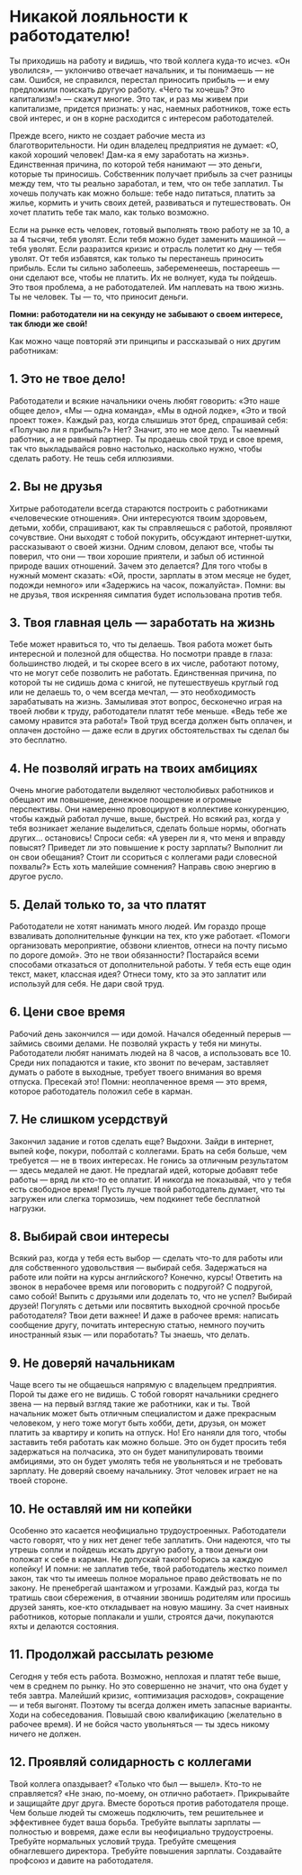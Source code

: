 # Никакой лояльности к работодателю!⁠⁠

Ты приходишь на работу и видишь, что твой коллега куда-то исчез. «Он уволился», — уклончиво отвечает начальник, и ты понимаешь — не сам. Ошибся, не справился, перестал приносить прибыль — и ему предложили поискать другую работу. «Чего ты хочешь? Это капитализм!» — скажут многие. Это так, и раз мы живем при капитализме, придется признать: у нас, наемных работников, тоже есть свой интерес, и он в корне расходится с интересом работодателей.

Прежде всего, никто не создает рабочие места из благотворительности. Ни один владелец предприятия не думает: «О, какой хороший человек! Дам-ка я ему заработать на жизнь». Единственная причина, по которой тебя нанимают — это деньги, которые ты приносишь. Собственник получает прибыль за счет разницы между тем, что ты реально заработал, и тем, что он тебе заплатил. Ты хочешь получать как можно больше: тебе надо питаться, платить за жилье, кормить и учить своих детей, развиваться и путешествовать. Он хочет платить тебе так мало, как только возможно.

Если на рынке есть человек, готовый выполнять твою работу не за 10, а за 4 тысячи, тебя уволят. Если тебя можно будет заменить машиной — тебя уволят. Если разразится кризис и отрасль полетит ко дну — тебя уволят. От тебя избавятся, как только ты перестанешь приносить прибыль. Если ты сильно заболеешь, забеременеешь, постареешь — они сделают все, чтобы не платить. Их не волнует, куда ты пойдешь. Это твоя проблема, а не работодателей. Им наплевать на твою жизнь. Ты не человек. Ты — то, что приносит деньги.

**Помни: работодатели ни на секунду не забывают о своем интересе, так блюди же свой!**

Как можно чаще повторяй эти принципы и рассказывай о них другим работникам:

## 1. Это не твое дело!

Работодатели и всякие начальники очень любят говорить: «Это наше общее дело», «Мы — одна команда», «Мы в одной лодке», «Это и твой проект тоже». Каждый раз, когда слышишь этот бред, спрашивай себя: «Получаю ли я прибыль?» Нет? Значит, это не мое дело. Ты наемный работник, а не равный партнер. Ты продаешь свой труд и свое время, так что выкладывайся ровно настолько, насколько нужно, чтобы сделать работу. Не тешь себя иллюзиями.

## 2. Вы не друзья

Хитрые работодатели всегда стараются построить с работниками «человеческие отношения». Они интересуются твоим здоровьем, детьми, хобби, спрашивают, как ты справляешься с работой, проявляют сочувствие. Они выходят с тобой покурить, обсуждают интернет-шутки, рассказывают о своей жизни. Одним словом, делают все, чтобы ты поверил, что они — твои хорошие приятели, и забыл об истинной природе ваших отношений. Зачем это делается? Для того чтобы в нужный момент сказать: «Ой, прости, зарплаты в этом месяце не будет, подожди немного» или «Задержись на часок, пожалуйста». Помни: вы не друзья, твоя искренняя симпатия будет использована против тебя.

## 3. Твоя главная цель — заработать на жизнь

Тебе может нравиться то, что ты делаешь. Твоя работа может быть интересной и полезной для общества. Но посмотри правде в глаза: большинство людей, и ты скорее всего в их числе, работают потому, что не могут себе позволить не работать. Единственная причина, по которой ты не сидишь дома с книгой, не путешествуешь круглый год или не делаешь то, о чем всегда мечтал, — это необходимость зарабатывать на жизнь. Замыливая этот вопрос, бесконечно играя на твоей любви к труду, работодатели платят тебе меньше. «Ведь тебе же самому нравится эта работа!» Твой труд всегда должен быть оплачен, и оплачен достойно — даже если в других обстоятельствах ты сделал бы это бесплатно.

## 4. Не позволяй играть на твоих амбициях

Очень многие работодатели выделяют честолюбивых работников и обещают им повышение, денежное поощрение и огромные перспективы. Они намеренно провоцируют в коллективе конкуренцию, чтобы каждый работал лучше, выше, быстрей. Но всякий раз, когда у тебя возникает желание выделиться, сделать больше нормы, обогнать других… остановись! Спроси себя: «А уверен ли я, что меня и вправду повысят? Приведет ли это повышение к росту зарплаты? Выполнит ли он свои обещания? Стоит ли ссориться с коллегами ради словесной похвалы?» Есть хоть малейшие сомнения? Направь свою энергию в другое русло.

## 5. Делай только то, за что платят

Работодатели не хотят нанимать много людей. Им гораздо проще взваливать дополнительные функции на тех, кто уже работает. «Помоги организовать мероприятие, обзвони клиентов, отнеси на почту письмо по дороге домой». Это не твои обязанности? Постарайся всеми способами отказаться от дополнительной работы. У тебя есть еще один текст, макет, классная идея? Отнеси тому, кто за это заплатит или используй для себя. Не дари свой труд.

## 6. Цени свое время

Рабочий день закончился — иди домой. Начался обеденный перерыв — займись своими делами. Не позволяй украсть у тебя ни минуты. Работодатели любят нанимать людей на 8 часов, а использовать все 10. Среди них попадаются и такие, кто звонит по вечерам, заставляет думать о работе в выходные, требует твоего внимания во время отпуска. Пресекай это! Помни: неоплаченное время — это время, которое работодатель положил себе в карман.

## 7. Не слишком усердствуй

Закончил задание и готов сделать еще? Выдохни. Зайди в интернет, выпей кофе, покури, поболтай с коллегами. Брать на себя больше, чем требуется — не в твоих интересах. Не гонись за отличным результатом — здесь медалей не дают. Не предлагай идей, которые добавят тебе работы — вряд ли кто-то ее оплатит. И никогда не показывай, что у тебя есть свободное время! Пусть лучше твой работодатель думает, что ты загружен или слегка тормозишь, чем подкинет тебе бесплатной нагрузки.

## 8. Выбирай свои интересы

Всякий раз, когда у тебя есть выбор — сделать что-то для работы или для собственного удовольствия — выбирай себя. Задержаться на работе или пойти на курсы английского? Конечно, курсы! Ответить на звонок в нерабочее время или поговорить с подругой? С подругой, само собой! Выпить с друзьями или доделать то, что не успел? Выбирай друзей! Погулять с детьми или посвятить выходной срочной просьбе работодателя? Твои дети важнее! И даже в рабочее время: написать сообщение другу, почитать интересную статью, немного поучить иностранный язык — или поработать? Ты знаешь, что делать.

## 9. Не доверяй начальникам

Чаще всего ты не общаешься напрямую с владельцем предприятия. Порой ты даже его не видишь. С тобой говорят начальники среднего звена — на первый взгляд такие же работники, как и ты. Твой начальник может быть отличным специалистом и даже прекрасным человеком, у него тоже могут быть хобби, дети, друзья, он может платить за квартиру и копить на отпуск. Но! Его наняли для того, чтобы заставить тебя работать как можно больше. Это он будет просить тебя задержаться на полчасика, это он будет манипулировать твоими амбициями, это он будет умолять тебя не увольняться и не требовать зарплату. Не доверяй своему начальнику. Этот человек играет не на твоей стороне.

## 10. Не оставляй им ни копейки

Особенно это касается неофициально трудоустроенных. Работодатели часто говорят, что у них нет денег тебе заплатить. Они надеются, что ты утрешь сопли и пойдешь искать другую работу, а твои деньги они положат к себе в карман. Не допускай такого! Борись за каждую копейку! И помни: не заплатив тебе, твой работодатель жестко поимел закон, так что ты имеешь полное моральное право действовать не по закону. Не пренебрегай шантажом и угрозами. Каждый раз, когда ты тратишь свои сбережения, в отчаянии звонишь родителям или просишь друзей занять, кое-кто откладывает на новую машину. За счет наивных работников, которые поплакали и ушли, строятся дачи, покупаются яхты и делаются состояния.

## 11. Продолжай рассылать резюме

Сегодня у тебя есть работа. Возможно, неплохая и платят тебе выше, чем в среднем по рынку. Но это совершенно не значит, что она будет у тебя завтра. Малейший кризис, «оптимизация расходов», сокращение — и тебя выгонят. Поэтому ты всегда должен иметь запасные варианты. Ходи на собеседования. Повышай свою квалификацию (желательно в рабочее время). И не бойся часто увольняться — ты здесь никому ничего не должен.

## 12. Проявляй солидарность с коллегами

Твой коллега опаздывает? «Только что был — вышел». Кто-то не справляется? «Не знаю, по-моему, он отлично работает». Прикрывайте и защищайте друг друга. Вместе бороться против работодателя проще. Чем больше людей ты сможешь подключить, тем решительнее и эффективнее будет ваша борьба. Требуйте выплаты зарплаты — полностью и вовремя, даже если вы неофициально трудоустроены. Требуйте нормальных условий труда. Требуйте смещения обнаглевшего директора. Требуйте повышения зарплаты. Создавайте профсоюз и давите на работодателя.
